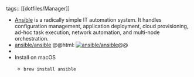 tags:: [[dotfiles/Manager]]

- [Ansible](https://docs.ansible.com/ansible/latest/) is a radically simple IT automation system. It handles configuration management, application deployment, cloud provisioning, ad-hoc task execution, network automation, and multi-node orchestration.
- [ansible/ansible](https://github.com/ansible/ansible)
  @@html: <a href="https://github.com/ansible/ansible/"><img src="https://github-readme-stats-astronomer.vercel.app/api/pin/?username=ansible&repo=ansible&theme=tokyonight" alt="ansible/ansible"/></a>@@
-
- Install on macOS
	- ```shell
	  brew install ansible
	  ```